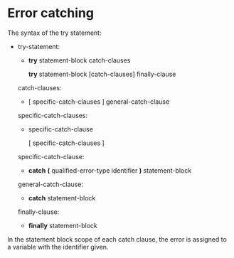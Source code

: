 

Error catching
==============

The syntax of the try statement:

-   try-statement:

    -   **try** statement-block catch-clauses

        **try** statement-block [catch-clauses] finally-clause

    catch-clauses:

    -   [ specific-catch-clauses ] general-catch-clause

    specific-catch-clauses:

    -   specific-catch-clause

        [ specific-catch-clauses ]

    specific-catch-clause:

    -   **catch** **(** qualified-error-type identifier **)**
        statement-block

    general-catch-clause:

    -   **catch** statement-block

    finally-clause:

    -   **finally** statement-block

In the statement block scope of each catch clause, the error is assigned to a variable with the identifier given.

